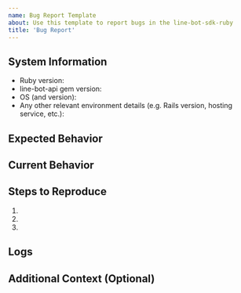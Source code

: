 ```yaml
---
name: Bug Report Template
about: Use this template to report bugs in the line-bot-sdk-ruby
title: 'Bug Report'
---
```


 <!--
## Before Creating an Issue
- Please check our [developer documentation](https://developers.line.biz/en/docs/) and [FAQ](https://developers.line.biz/en/faq/tags/messaging-api/) for more information on the Messaging API
- Make sure the issue you are reporting isn't already addressed in the documentation or existing issues.

## When Creating an Issue
- Provide detailed information about the issue you experienced with the SDK using the template below.
-->

## System Information
- Ruby version:
- line-bot-api gem version:
- OS (and version):
- Any other relevant environment details (e.g. Rails version, hosting service, etc.):

## Expected Behavior
<!-- Describe what you expected to happen -->

## Current Behavior
<!-- Describe what actually happened instead of the expected behavior -->

## Steps to Reproduce
<!-- Provide a link to a live example or a clear set of steps to reproduce the issue.
     If possible, provide minimal code (e.g. test code, a draft PR, or a link to a forked repository). -->
1.
2.
3.

## Logs
<!-- If possible, provide logs to help identify the issue -->

## Additional Context (Optional)
<!-- Add any other context or information that might be relevant to the issue.
     For example, related issues, potential causes, or possible solutions. -->
